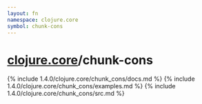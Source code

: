 ```yaml
---
layout: fn
namespace: clojure.core
symbol: chunk-cons
---
```


# [clojure.core](../)/chunk-cons

{% include 1.4.0/clojure.core/chunk_cons/docs.md %}
{% include 1.4.0/clojure.core/chunk_cons/examples.md %}
{% include 1.4.0/clojure.core/chunk_cons/src.md %}

